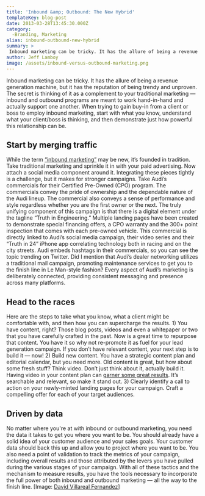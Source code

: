 ```yaml
---
title: 'Inbound &amp; Outbound: The New Hybrid'
templateKey: blog-post
date: 2013-03-28T13:45:30.000Z
category: 
  -Branding, Marketing
alias: inbound-outbound-new-hybrid
summary: > 
 Inbound marketing can be tricky. It has the allure of being a revenue generation machine, but it has the reputation of being trendy and unproven. The secret is thinking of it as a complement to your traditional marketing — inbound and outbound programs are meant to work hand-in-hand and actually support one another.
author: Jeff Lamboy
image: /assets/inbound-versus-outbound-marketing.png
---
```


Inbound marketing can be tricky. It has the allure of being a revenue generation machine, but it has the reputation of being trendy and unproven. The secret is thinking of it as a complement to your traditional marketing — inbound and outbound programs are meant to work hand-in-hand and actually support one another. When trying to gain buy-in from a client or boss to employ inbound marketing, start with what you know, understand what your client/boss is thinking, and then demonstrate just how powerful this relationship can be.

Start by merging traffic
------------------------

While the term [“inbound marketing”](http://infographicjournal.com/how-to-convince-clients-to-use-inbound-marketing/) may be new, it’s founded in tradition. Take traditional marketing and sprinkle it in with your paid advertising. Now attach a social media component around it. Integrating these pieces tightly is a challenge, but it makes for stronger campaigns. Take Audi’s commercials for their Certified Pre-Owned (CPO) program. The commercials convey the pride of ownership and the dependable nature of the Audi lineup. The commercial also conveys a sense of performance and style regardless whether you are the first owner or the next. The truly unifying component of this campaign is that there is a digital element under the tagline “Truth in Engineering.” Multiple landing pages have been created to demonstrate special financing offers, a CPO warranty and the 300+ point inspection that comes with each pre-owned vehicle. This commercial is directly linked to Audi’s social media campaign, their video series and their “Truth in 24” iPhone app correlating technology both in racing and on the city streets. Audi embeds hashtags in their commercials, so you can see the topic trending on Twitter. Did I mention that Audi’s dealer networking utilizes a traditional mail campaign, promoting maintenance services to get you to the finish line in Le Man-style fashion? Every aspect of Audi’s marketing is deliberately connected, providing consistent messaging and presence across many platforms.

Head to the races
-----------------

Here are the steps to take what you know, what a client might be comfortable with, and then how you can supercharge the results. 1) You have content, right? Those blog posts, videos and even a whitepaper or two that you have carefully crafted in the past. Now is a great time to repurpose that content. You have it so why not re-promote it as fuel for your lead generation campaign. If you don’t have relevant content, your next step is to build it — now! 2) Build new content. You have a strategic content plan and editorial calendar, but you need more. Old content is great, but how about some fresh stuff? Think video. Don’t just think about it, actually build it. Having video in your content plan can [garner some great results](http://www.onextrapixel.com/2012/03/27/how-video-can-improve-your-social-media-and-seo-status/). It’s searchable and relevant, so make it stand out. 3) Clearly identify a call to action on your newly-minted landing pages for your campaign. Craft a compelling offer for each of your target audiences.

Driven by data
--------------

No matter where you're at with inbound or outbound marketing, you need the data it takes to get you where you want to be. You should already have a solid idea of your customer audience and your sales goals. Your customer data should back this up and allow you to project where you want to be. You also need a point of validation to track the metrics of your campaign, including overall results and those attributed by the levers you have pulled during the various stages of your campaign. With all of these tactics and the mechanism to measure results, you have the tools necessary to incorporate the full power of both inbound and outbound marketing — all the way to the finish line. \[Image: [David Villareal Fernandez](http://www.flickr.com/photos/davidvillarreal/4454426377/)\]